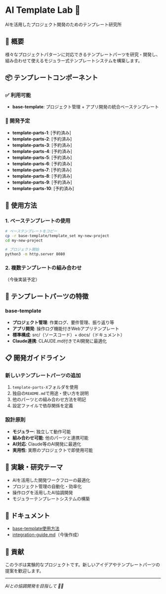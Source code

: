 # AI Template Lab 🧪

AIを活用したプロジェクト開発のためのテンプレート研究所

## 🎯 概要

様々なプロジェクトパターンに対応できるテンプレートパーツを研究・開発し、組み合わせて使えるモジュラー式テンプレートシステムを構築します。

## 📦 テンプレートコンポーネント

### ✅ 利用可能
- **base-template**: プロジェクト管理 + アプリ開発の統合ベーステンプレート

### 🚧 開発予定
- **template-parts-1**: [予約済み]
- **template-parts-2**: [予約済み]
- **template-parts-3**: [予約済み]
- **template-parts-4**: [予約済み]
- **template-parts-5**: [予約済み]
- **template-parts-6**: [予約済み]
- **template-parts-7**: [予約済み]
- **template-parts-8**: [予約済み]
- **template-parts-9**: [予約済み]
- **template-parts-10**: [予約済み]

## 🚀 使用方法

### 1. ベーステンプレートの使用
```bash
# ベーステンプレートをコピー
cp -r base-template/template_set my-new-project
cd my-new-project

# プロジェクト開始
python3 -m http.server 8080
```

### 2. 複数テンプレートの組み合わせ
（今後実装予定）

## 🧩 テンプレートパーツの特徴

### base-template
- **プロジェクト管理**: 作業ログ、要件管理、振り返り等
- **アプリ開発**: 操作ログ機能付きWebアプリテンプレート  
- **標準構成**: src/（ソースコード）+ docs/（ドキュメント）
- **Claude連携**: CLAUDE.md付きでAI開発に最適化

## 📋 開発ガイドライン

### 新しいテンプレートパーツの追加
1. `template-parts-X`フォルダを使用
2. 独自の`README.md`で用途・使い方を説明
3. 他のパーツとの組み合わせ方法を明記
4. 設定ファイルで依存関係を定義

### 設計原則
- **モジュラー**: 独立して動作可能
- **組み合わせ可能**: 他のパーツと連携可能
- **AI対応**: Claude等のAI開発に最適化
- **実用性**: 実際のプロジェクトで即使用可能

## 🔬 実験・研究テーマ

- AIを活用した開発ワークフローの最適化
- プロジェクト管理の自動化・効率化
- 操作ログを活用したAI協調開発
- モジュラーテンプレートシステムの構築

## 📖 ドキュメント

- [base-template使用方法](base-template/README.md)
- [integration-guide.md](integration-guide.md)（今後作成）

## 🤝 貢献

このラボは実験的なプロジェクトです。新しいアイデアやテンプレートパーツの提案を歓迎します。

---
*AIとの協調開発を目指して 🤖✨*